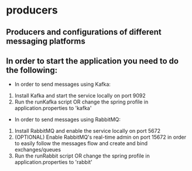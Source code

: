 # producers
## Producers and configurations of different messaging platforms

## In order to start the application you need to do the following:

- In order to send messages using Kafka:
1. Install Kafka and start the service locally on port 9092
2. Run the runKafka script OR change the spring profile in application.properties to 'kafka'

- In order to send messages using RabbitMQ:
1. Install RabbitMQ and enable the service locally on port 5672
2. (OPTIONAL) Enable RabbitMQ's real-time admin on port 15672 in order to easily follow the messages flow and create and bind exchanges/queues
3. Run the runRabbit script OR change the spring profile in application.properties to 'rabbit'
